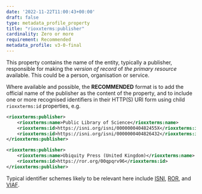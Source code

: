 ```yaml
---
date: '2022-11-22T11:00:43+00:00'
draft: false
type: metadata_profile_property
title: "rioxxterms:publisher"
cardinality: Zero or more
requirement: Recommended
metadata_profile: v3-0-final
---
```


This property contains the name of the entity, typically a publisher, responsible for making the *version of record* of *the primary resource* available. This could be a person, organisation or service.

Where available and possible, the **RECOMMENDED** format is to add the official name of the publisher as the content of the property, and to include one or more recognised identifiers in their HTTP(S) URI form using child `rioxxterms:id` properties, e.g.
```xml
<rioxxterms:publisher>
    <rioxxterms:name>Public Library of Science</rioxxterms:name>
    <rioxxterms:id>https://isni.org/isni/000000040482455X</rioxxterms:id>
    <rioxxterms:id>https://isni.org/isni/0000000404826432</rioxxterms:id>
</rioxxterms:publisher>
```

```xml
<rioxxterms:publisher>
    <rioxxterms:name>Ubiquity Press (United Kingdom)</rioxxterms:name>
    <rioxxterms:id>https://ror.org/00qpqrv96</rioxxterms:id>
</rioxxterms:publisher>
```

Typical identifier schemes likely to be relevant here include [ISNI](https://isni.org/), [ROR](https://ror.org/), and [VIAF](http://viaf.org/). 
